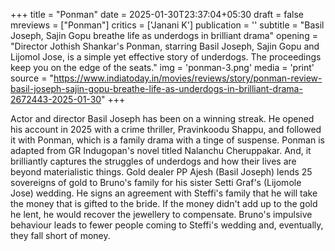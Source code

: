 +++
title = "Ponman"
date = 2025-01-30T23:37:04+05:30
draft = false
mreviews = ["Ponman"]
critics = ['Janani K']
publication = ''
subtitle = "Basil Joseph, Sajin Gopu breathe life as underdogs in brilliant drama"
opening = "Director Jothish Shankar's Ponman, starring Basil Joseph, Sajin Gopu and Lijomol Jose, is a simple yet effective story of underdogs. The proceedings keep you on the edge of the seats."
img = 'ponman-3.png'
media = 'print'
source = "https://www.indiatoday.in/movies/reviews/story/ponman-review-basil-joseph-sajin-gopu-breathe-life-as-underdogs-in-brilliant-drama-2672443-2025-01-30"
+++

Actor and director Basil Joseph has been on a winning streak. He opened his account in 2025 with a crime thriller, Pravinkoodu Shappu, and followed it with Ponman, which is a family drama with a tinge of suspense. Ponman is adapted from GR Indugopan's novel titled Nalanchu Cheruppakar. And, it brilliantly captures the struggles of underdogs and how their lives are beyond materialistic things. Gold dealer PP Ajesh (Basil Joseph) lends 25 sovereigns of gold to Bruno's family for his sister Setti Graf's (Lijomole Jose) wedding. He signs an agreement with Steffi's family that he will take the money that is gifted to the bride. If the money didn't add up to the gold he lent, he would recover the jewellery to compensate. Bruno's impulsive behaviour leads to fewer people coming to Steffi's wedding and, eventually, they fall short of money.
